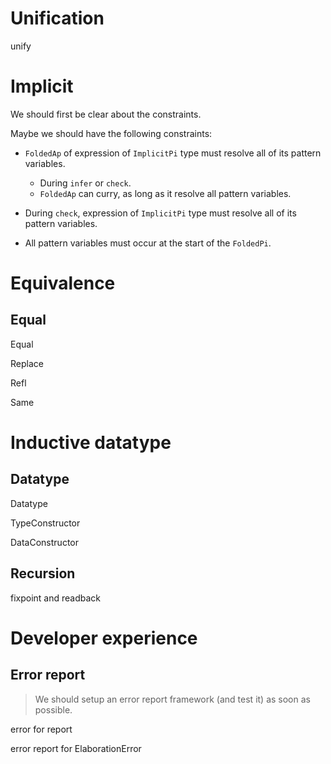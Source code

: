 # Unification

unify

# Implicit

We should first be clear about the constraints.

Maybe we should have the following constraints:

- `FoldedAp` of expression of `ImplicitPi` type
  must resolve all of its pattern variables.

  - During `infer` or `check`.
  - `FoldedAp` can curry, as long as it resolve all pattern variables.

- During `check`, expression of `ImplicitPi` type
  must resolve all of its pattern variables.

- All pattern variables must occur at the start of the `FoldedPi`.

# Equivalence

## Equal

Equal

Replace

Refl

Same

# Inductive datatype

## Datatype

Datatype

TypeConstructor

DataConstructor

## Recursion

fixpoint and readback

# Developer experience

## Error report

> We should setup an error report framework (and test it) as soon as possible.

error for report

error report for ElaborationError
